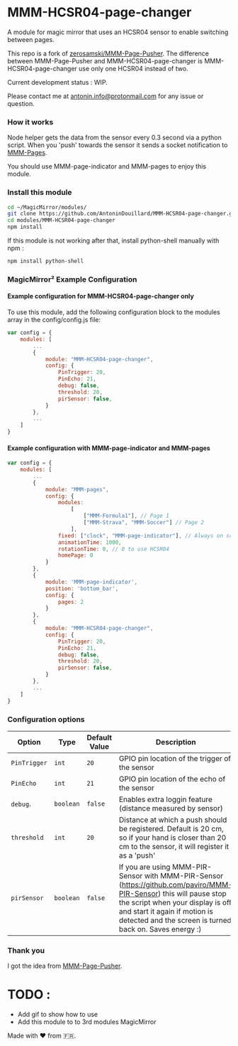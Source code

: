 # MMM-HCSR04-page-changer

A module for magic mirror that uses an HCSR04 sensor to enable switching between pages.

This repo is a fork of [zerosamski/MMM-Page-Pusher](https://github.com/zerosamski/MMM-Page-Pusher).
The difference between MMM-Page-Pusher and MMM-HCSR04-page-changer is MMM-HCSR04-page-changer use
only one HCSR04 instead of two.

Current development status : WIP.

Please contact me at antonin.info@protonmail.com for any issue or question.

### How it works

Node helper gets the data from the sensor every 0.3 second via a python script. When you 'push' towards
the sensor it sends a socket notification to [MMM-Pages](https://github.com/edward-shen/MMM-pages).

You should use MMM-page-indicator and MMM-pages to enjoy this module.

### Install this module

```bash
cd ~/MagicMirror/modules/
git clone https://github.com/AntoninDouillard/MMM-HCSR04-page-changer.git
cd modules/MMM-HCSR04-page-changer
npm install
```

If this module is not working after that, install python-shell manually with npm :

```bash
npm install python-shell
```

### MagicMirror² Example Configuration

#### Example configuration for MMM-HCSR04-page-changer only

To use this module, add the following configuration block to the modules array in the config/config.js file:

```js
var config = {
    modules: [
        ...
        {
            module: "MMM-HCSR04-page-changer",
            config: {
                PinTrigger: 20, 
                PinEcho: 21, 
                debug: false, 
                threshold: 20,
                pirSensor: false,
            }
        },
        ...
    ]
}
```

#### Example configuration with MMM-page-indicator and MMM-pages

```js
var config = {
    modules: [
        ...
        {
            module: "MMM-pages",
		    config: {
                modules:
                    [
                        ["MMM-Formula1"], // Page 1
                        ["MMM-Strava", "MMM-Soccer"] // Page 2
                    ],
                fixed: ["clock", "MMM-page-indicator"], // Always on screen
                animationTime: 1000,
                rotationTime: 0, // 0 to use HCSR04
                homePage: 0
            }
        },
        {
	        module: 'MMM-page-indicator',
	        position: 'bottom_bar',
	        config: {
		        pages: 2
	        }
        },
        {
            module: "MMM-HCSR04-page-changer",
            config: {
                PinTrigger: 20, 
                PinEcho: 21, 
                debug: false, 
                threshold: 20,
                pirSensor: false,
            }
        },
        ...
    ]
}
```

### Configuration options

| Option             | Type               | Default Value            | Description                                    |
| ------------------ | ------------------ | ------------------------ | ---------------------------------------------- |
| `PinTrigger`       | `int`              | `20`                     | GPIO pin location of the trigger of the sensor |
| `PinEcho`          | `int`              | `21`                     | GPIO pin location of the echo of the sensor    |
| `debug`.           | `boolean`          | `false`                  | Enables extra loggin feature (distance measured by sensor) |
| `threshold`        | `int`              | `20`                     | Distance at which a push should be registered. Default is 20 cm, so if your hand is closer than 20 cm to the sensor, it will register it as a 'push' |
| `pirSensor`        | `boolean`          | `false`                  | If you are using MMM-PIR-Sensor with MMM-PIR-Sensor (https://github.com/paviro/MMM-PIR-Sensor) this will pause stop the script when your display is off and start it again if motion is detected and the screen is turned back on. Saves energy :) |

### Thank you

I got the idea from [MMM-Page-Pusher](https://github.com/zerosamski/MMM-Page-Pusher).

# TODO :

* Add gif to show how to use
* Add this module to to 3rd modules MagicMirror

Made with :heart: from :fr:.
